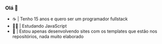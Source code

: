 ### Olá 👋

-  ☕ | Tenho 15 anos e quero ser um programador fullstack
 - 🤘🏼 | Estudando JavaScript
 -  💼 | Estou apenas desenvolvendo sites com os templates que estão nos repositórios, nada muito elaborado
